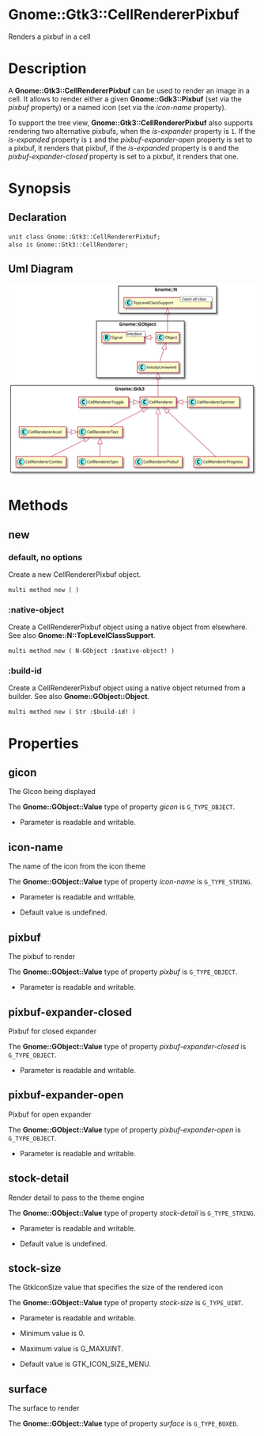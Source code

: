 Gnome::Gtk3::CellRendererPixbuf
===============================

Renders a pixbuf in a cell

Description
===========

A **Gnome::Gtk3::CellRendererPixbuf** can be used to render an image in a cell. It allows to render either a given **Gnome::Gdk3::Pixbuf** (set via the *pixbuf* property) or a named icon (set via the *icon-name* property).

To support the tree view, **Gnome::Gtk3::CellRendererPixbuf** also supports rendering two alternative pixbufs, when the *is-expander* property is `1`. If the *is-expanded* property is `1` and the *pixbuf-expander-open* property is set to a pixbuf, it renders that pixbuf, if the *is-expanded* property is `0` and the *pixbuf-expander-closed* property is set to a pixbuf, it renders that one.

Synopsis
========

Declaration
-----------

    unit class Gnome::Gtk3::CellRendererPixbuf;
    also is Gnome::Gtk3::CellRenderer;

Uml Diagram
-----------

![](plantuml/CellRenderer-ea.svg)

Methods
=======

new
---

### default, no options

Create a new CellRendererPixbuf object.

    multi method new ( )

### :native-object

Create a CellRendererPixbuf object using a native object from elsewhere. See also **Gnome::N::TopLevelClassSupport**.

    multi method new ( N-GObject :$native-object! )

### :build-id

Create a CellRendererPixbuf object using a native object returned from a builder. See also **Gnome::GObject::Object**.

    multi method new ( Str :$build-id! )

Properties
==========

gicon
-----

The GIcon being displayed

The **Gnome::GObject::Value** type of property *gicon* is `G_TYPE_OBJECT`.

  * Parameter is readable and writable.

icon-name
---------

The name of the icon from the icon theme

The **Gnome::GObject::Value** type of property *icon-name* is `G_TYPE_STRING`.

  * Parameter is readable and writable.

  * Default value is undefined.

pixbuf
------

The pixbuf to render

The **Gnome::GObject::Value** type of property *pixbuf* is `G_TYPE_OBJECT`.

  * Parameter is readable and writable.

pixbuf-expander-closed
----------------------

Pixbuf for closed expander

The **Gnome::GObject::Value** type of property *pixbuf-expander-closed* is `G_TYPE_OBJECT`.

  * Parameter is readable and writable.

pixbuf-expander-open
--------------------

Pixbuf for open expander

The **Gnome::GObject::Value** type of property *pixbuf-expander-open* is `G_TYPE_OBJECT`.

  * Parameter is readable and writable.

stock-detail
------------

Render detail to pass to the theme engine

The **Gnome::GObject::Value** type of property *stock-detail* is `G_TYPE_STRING`.

  * Parameter is readable and writable.

  * Default value is undefined.

stock-size
----------

The GtkIconSize value that specifies the size of the rendered icon

The **Gnome::GObject::Value** type of property *stock-size* is `G_TYPE_UINT`.

  * Parameter is readable and writable.

  * Minimum value is 0.

  * Maximum value is G_MAXUINT.

  * Default value is GTK_ICON_SIZE_MENU.

surface
-------

The surface to render

The **Gnome::GObject::Value** type of property *surface* is `G_TYPE_BOXED`.

